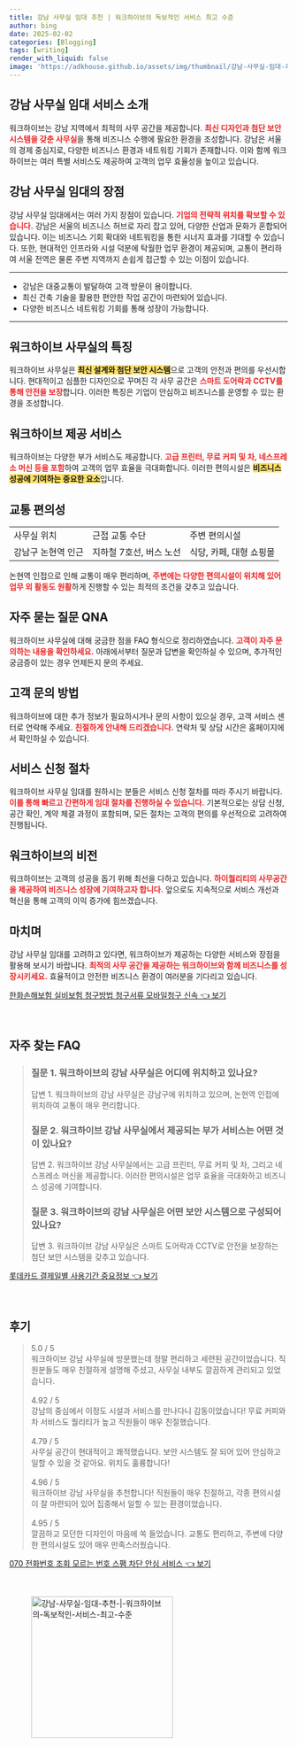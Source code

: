 ```yaml
---
title: 강남 사무실 임대 추천 | 워크하이브의 독보적인 서비스 최고 수준
author: bing
date: 2025-02-02
categories: [Blogging]
tags: [writing]
render_with_liquid: false
image: 'https://adkhouse.github.io/assets/img/thumbnail/강남-사무실-임대-추천-|-워크하이브의-독보적인-서비스-최고-수준.webp'
---
```



<h2 id='강남 사무실 임대 서비스 소개'>강남 사무실 임대 서비스 소개</h2>

<p>워크하이브는 강남 지역에서 최적의 사무 공간을 제공합니다. <b><span style="color: #ee2323;">최신 디자인과 첨단 보안 시스템을 갖춘 사무실</span></b>을 통해 비즈니스 수행에 필요한 환경을 조성합니다. 강남은 서울의 경제 중심지로, 다양한 비즈니스 환경과 네트워킹 기회가 존재합니다. 이와 함께 워크하이브는 여러 특별 서비스도 제공하여 고객의 업무 효율성을 높이고 있습니다.</p>

<h2 id='강남 사무실 임대의 장점'>강남 사무실 임대의 장점</h2>

<p>강남 사무실 임대에서는 여러 가지 장점이 있습니다. <b><span style="color: #ee2323;">기업의 전략적 위치를 확보할 수 있습니다.</span></b> 강남은 서울의 비즈니스 허브로 자리 잡고 있어, 다양한 산업과 문화가 혼합되어 있습니다. 이는 비즈니스 기회 확대와 네트워킹을 통한 시너지 효과를 기대할 수 있습니다. 또한, 현대적인 인프라와 시설 덕분에 탁월한 업무 환경이 제공되며, 교통이 편리하여 서울 전역은 물론 주변 지역까지 손쉽게 접근할 수 있는 이점이 있습니다.</p>

<hr />

<ul>
    <li>강남은 대중교통이 발달하여 고객 방문이 용이합니다.</li>
    <li>최신 건축 기술을 활용한 편안한 작업 공간이 마련되어 있습니다.</li>
    <li>다양한 비즈니스 네트워킹 기회를 통해 성장이 가능합니다.</li>
</ul>

<hr />

<h2 id='워크하이브 사무실의 특징'>워크하이브 사무실의 특징</h2>

<p>워크하이브 사무실은 <b><span style="background-color: #ffe066;">최신 설계와 첨단 보안 시스템</span></b>으로 고객의 안전과 편의를 우선시합니다. 현대적이고 심플한 디자인으로 꾸며진 각 사무 공간은 <b><span style="color: #ee2323;">스마트 도어락과 CCTV를 통해 안전을 보장</span></b>합니다. 이러한 특징은 기업이 안심하고 비즈니스를 운영할 수 있는 환경을 조성합니다.</p>

<h2 id='워크하이브 제공 서비스'>워크하이브 제공 서비스</h2>

<p>워크하이브는 다양한 부가 서비스도 제공합니다. <b><span style="color: #ee2323;">고급 프린터, 무료 커피 및 차, 네스프레소 머신 등을 포함</span></b>하여 고객의 업무 효율을 극대화합니다. 이러한 편의시설은 <b><span style="background-color: #ffe066;">비즈니스 성공에 기여하는 중요한 요소</span></b>입니다.</p>

<h2 id='교통 편의성'>교통 편의성</h2>

<table>
    <tr>
        <td>사무실 위치</td>
        <td>근접 교통 수단</td>
        <td>주변 편의시설</td>
    </tr>
    <tr>
        <td>강남구 논현역 인근</td>
        <td>지하철 7호선, 버스 노선</td>
        <td>식당, 카페, 대형 쇼핑몰</td>
    </tr>
</table>

<p>논현역 인접으로 인해 교통이 매우 편리하며, <b><span style="color: #ee2323;">주변에는 다양한 편의시설이 위치해 있어 업무 외 활동도 원활</span></b>하게 진행할 수 있는 최적의 조건을 갖추고 있습니다.</p>

<h2 id='자주 묻는 질문 QNA'>자주 묻는 질문 QNA</h2>

<p>워크하이브 사무실에 대해 궁금한 점을 FAQ 형식으로 정리하였습니다. <b><span style="color: #ee2323;">고객이 자주 문의하는 내용을 확인하세요.</span></b> 아래에서부터 질문과 답변을 확인하실 수 있으며, 추가적인 궁금증이 있는 경우 언제든지 문의 주세요.</p>

<h2 id='고객 문의 방법'>고객 문의 방법</h2>

<p>워크하이브에 대한 추가 정보가 필요하시거나 문의 사항이 있으실 경우, 고객 서비스 센터로 연락해 주세요. <b><span style="color: #ee2323;">친절하게 안내해 드리겠습니다.</span></b> 연락처 및 상담 시간은 홈페이지에서 확인하실 수 있습니다.</p>

<h2 id='서비스 신청 절차'>서비스 신청 절차</h2>

<p>워크하이브 사무실 임대를 원하시는 분들은 서비스 신청 절차를 따라 주시기 바랍니다. <b><span style="color: #ee2323;">이를 통해 빠르고 간편하게 임대 절차를 진행하실 수 있습니다.</span></b> 기본적으로는 상담 신청, 공간 확인, 계약 체결 과정이 포함되며, 모든 절차는 고객의 편의를 우선적으로 고려하여 진행됩니다.</p>

<h2 id='워크하이브의 비전'>워크하이브의 비전</h2>

<p>워크하이브는 고객의 성공을 돕기 위해 최선을 다하고 있습니다. <b><span style="color: #ee2323;">하이퀄리티의 사무공간을 제공하여 비즈니스 성장에 기여하고자 합니다.</span></b> 앞으로도 지속적으로 서비스 개선과 혁신을 통해 고객의 이익 증가에 힘쓰겠습니다.</p>

<h2 id='마치며'>마치며</h2>

<p>강남 사무실 임대를 고려하고 있다면, 워크하이브가 제공하는 다양한 서비스와 장점을 활용해 보시기 바랍니다. <b><span style="color: #ee2323;">최적의 사무 공간을 제공하는 워크하이브와 함께 비즈니스를 성장시키세요.</span></b> 효율적이고 안전한 비즈니스 환경이 여러분을 기다리고 있습니다.</p>


<p><a class="click-button" title="한화손해보험 실비보험 청구방법 청구서류 모바일청구 신속" href="https://adkhouse.github.io/posts/%ED%95%9C%ED%99%94%EC%86%90%ED%95%B4%EB%B3%B4%ED%97%98-%EC%8B%A4%EB%B9%84%EB%B3%B4%ED%97%98-%EC%B2%AD%EA%B5%AC%EB%B0%A9%EB%B2%95-%EC%B2%AD%EA%B5%AC%EC%84%9C%EB%A5%98-%EB%AA%A8%EB%B0%94%EC%9D%BC%EC%B2%AD%EA%B5%AC-%EC%8B%A0%EC%86%8D/" rel="dofollow">한화손해보험 실비보험 청구방법 청구서류 모바일청구 신속 👈 보기</a></p><br>
<h2 id='자주_찾는_FAQ'>자주 찾는 FAQ</h2>
<div itemscope="" itemtype="https://schema.org/FAQPage">
<blockquote>
<div itemscope="" itemprop="mainEntity" itemtype="https://schema.org/Question">
<h3 itemprop="name">질문 1. 워크하이브의 강남 사무실은 어디에 위치하고 있나요?</h3>
<div itemscope="" itemprop="acceptedAnswer" itemtype="https://schema.org/Answer">
<span itemprop="text">
<p>답변 1. 워크하이브의 강남 사무실은 강남구에 위치하고 있으며, 논현역 인접에 위치하여 교통이 매우 편리합니다.</p>
</span>
</div>
</div>
<div itemscope="" itemprop="mainEntity" itemtype="https://schema.org/Question">
<h3 itemprop="name">질문 2. 워크하이브 강남 사무실에서 제공되는 부가 서비스는 어떤 것이 있나요?</h3>
<div itemscope="" itemprop="acceptedAnswer" itemtype="https://schema.org/Answer">
<span itemprop="text">
<p>답변 2. 워크하이브 강남 사무실에서는 고급 프린터, 무료 커피 및 차, 그리고 네스프레소 머신을 제공합니다. 이러한 편의시설은 업무 효율을 극대화하고 비즈니스 성공에 기여합니다.</p>
</span>
</div>
</div>
<div itemscope="" itemprop="mainEntity" itemtype="https://schema.org/Question">
<h3 itemprop="name">질문 3. 워크하이브의 강남 사무실은 어떤 보안 시스템으로 구성되어 있나요?</h3>
<div itemscope="" itemprop="acceptedAnswer" itemtype="https://schema.org/Answer">
<span itemprop="text">
<p>답변 3. 워크하이브 강남 사무실은 스마트 도어락과 CCTV로 안전을 보장하는 첨단 보안 시스템을 갖추고 있습니다.</p>
</span>
</div>
</div>
</blockquote>
</div>
<p><a class="click-button" title="롯데카드 결제일별 사용기간 중요정보" href="https://adkhouse.github.io/posts/%EB%A1%AF%EB%8D%B0%EC%B9%B4%EB%93%9C-%EA%B2%B0%EC%A0%9C%EC%9D%BC%EB%B3%84-%EC%82%AC%EC%9A%A9%EA%B8%B0%EA%B0%84-%EC%A4%91%EC%9A%94%EC%A0%95%EB%B3%B4/" rel="dofollow">롯데카드 결제일별 사용기간 중요정보 👈 보기</a></p><br>
<h2 id='후기'>후기</h2>
<div itemscope itemtype="https://schema.org/Product">
  <blockquote>
  <div itemprop="review" itemscope itemtype="https://schema.org/Review">
      <div itemprop="reviewRating" itemscope itemtype="https://schema.org/Rating"> <span itemprop="ratingValue">5.0</span> / <span itemprop="bestRating">5</span> </div>
      <span itemprop="reviewBody">워크하이브 강남 사무실에 방문했는데 정말 편리하고 세련된 공간이었습니다. 직원분들도 매우 친절하게 설명해 주셨고, 사무실 내부도 깔끔하게 관리되고 있었습니다.</span>
  </div>
  <br>
  <div itemprop="review" itemscope itemtype="https://schema.org/Review">
      <div itemprop="reviewRating" itemscope itemtype="https://schema.org/Rating"> <span itemprop="ratingValue">4.92</span> / <span itemprop="bestRating">5</span> </div>
      <span itemprop="reviewBody">강남의 중심에서 이정도 시설과 서비스를 만나다니 감동이었습니다! 무료 커피와 차 서비스도 퀄리티가 높고 직원들이 매우 친절했습니다.</span>
  </div>
  <br>
  <div itemprop="review" itemscope itemtype="https://schema.org/Review">
      <div itemprop="reviewRating" itemscope itemtype="https://schema.org/Rating"> <span itemprop="ratingValue">4.79</span> / <span itemprop="bestRating">5</span> </div>
      <span itemprop="reviewBody">사무실 공간이 현대적이고 쾌적했습니다. 보안 시스템도 잘 되어 있어 안심하고 일할 수 있을 것 같아요. 위치도 훌륭합니다!</span>
  </div>
  <br>
  <div itemprop="review" itemscope itemtype="https://schema.org/Review">
      <div itemprop="reviewRating" itemscope itemtype="https://schema.org/Rating"> <span itemprop="ratingValue">4.96</span> / <span itemprop="bestRating">5</span> </div>
      <span itemprop="reviewBody">워크하이브 강남 사무실을 추천합니다! 직원들이 매우 친절하고, 각종 편의시설이 잘 마련되어 있어 집중해서 일할 수 있는 환경이었습니다.</span>
  </div>
  <br>
  <div itemprop="review" itemscope itemtype="https://schema.org/Review">
      <div itemprop="reviewRating" itemscope itemtype="https://schema.org/Rating"> <span itemprop="ratingValue">4.95</span> / <span itemprop="bestRating">5</span> </div>
      <span itemprop="reviewBody">깔끔하고 모던한 디자인이 마음에 쏙 들었습니다. 교통도 편리하고, 주변에 다양한 편의시설도 있어 매우 만족스러웠습니다.</span>
  </div>
  </blockquote>
</div>
<p><a class="click-button" title="070 전화번호 조회 모르는 번호 스팸 차단 안심 서비스" href="https://adkhouse.github.io/posts/070-%EC%A0%84%ED%99%94%EB%B2%88%ED%98%B8-%EC%A1%B0%ED%9A%8C-%EB%AA%A8%EB%A5%B4%EB%8A%94-%EB%B2%88%ED%98%B8-%EC%8A%A4%ED%8C%B8-%EC%B0%A8%EB%8B%A8-%EC%95%88%EC%8B%AC-%EC%84%9C%EB%B9%84%EC%8A%A4/" rel="dofollow">070 전화번호 조회 모르는 번호 스팸 차단 안심 서비스 👈 보기</a></p><br>
<figure class="image"><img src="https://adkhouse.github.io/assets/img/thumbnail/강남-사무실-임대-추천-|-워크하이브의-독보적인-서비스-최고-수준.webp" alt="강남-사무실-임대-추천-|-워크하이브의-독보적인-서비스-최고-수준" width="256" height="256"></figure>